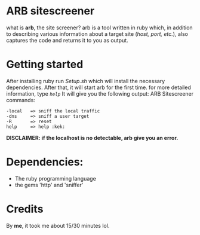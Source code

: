 # ARB sitescreener
what is **arb**, the site screener?
arb is a tool written in ruby ​​which, in addition to describing various information about a target site (_host, port, etc._), also captures the code and returns it to you as output.

# Getting started

After installing ruby ​​run _Setup.sh_ which will install the necessary dependencies. After that, it will start arb for the first time. for more detailed information, type _`help`_
It will give you the following output:
ARB Sitescreener commands:

```
-local   => sniff the local traffic
-dns     => sniff a user target
-R       => reset
help     => help :kek:
```

**DISCLAIMER: if the localhost is no detectable, arb give you an error.**

# Dependencies:

- The ruby programming language
- the gems 'http' and 'sniffer'


# Credits
By **me**, it took me about 15/30 minutes lol.
